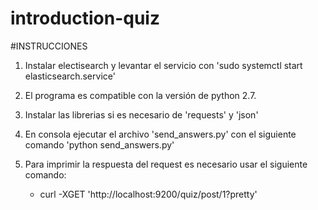 # introduction-quiz
	
#INSTRUCCIONES 

1. Instalar electisearch y levantar el servicio con 'sudo systemctl start elasticsearch.service'

2. El programa es compatible con la versión de python 2.7. 

3. Instalar las librerias si es necesario de 'requests' y 'json'

4. En consola ejecutar el archivo 'send_answers.py' con el siguiente comando 'python send_answers.py'

5. Para imprimir la respuesta del request es necesario usar el siguiente comando: 
	* curl -XGET 'http://localhost:9200/quiz/post/1?pretty'
 



